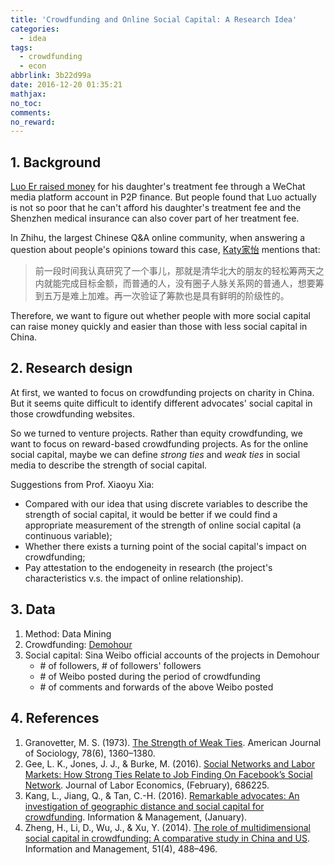 ```yaml
---
title: 'Crowdfunding and Online Social Capital: A Research Idea'
categories:
  - idea
tags:
  - crowdfunding
  - econ
abbrlink: 3b22d99a
date: 2016-12-20 01:35:21
mathjax:
no_toc:
comments:
no_reward:
---
```

## 1. Background

[Luo Er raised money](http://tech.sina.com.cn/z/luoear) for his daughter's treatment fee through a WeChat media platform account in P2P finance. But people found that Luo actually is not so poor that he can't afford his daughter's treatment fee and the Shenzhen medical insurance can also cover part of her treatment fee.

In Zhihu, the largest Chinese Q&A online community, when answering a question about people's opinions toward this case, [Katy家怡](https://www.zhihu.com/question/53144742/answer/133639599) mentions that:

> 前一段时间我认真研究了一个事儿，那就是清华北大的朋友的轻松筹两天之内就能完成目标金额，而普通的人，没有圈子人脉关系网的普通人，想要筹到五万是难上加难。再一次验证了筹款也是具有鲜明的阶级性的。

Therefore, we want to figure out whether people with more social capital can raise money quickly and easier than those with less social capital in China.<!-- more -->

## 2. Research design

At first, we wanted to focus on crowdfunding projects on charity in China. But it seems quite difficult to identify different advocates' social capital in those crowdfunding websites.

So we turned to venture projects. Rather than equity crowdfunding, we want to focus on reward-based crowdfunding projects. As for the online social capital, maybe we can define _strong ties_ and _weak ties_ in social media to describe the strength of social capital.

Suggestions from Prof. Xiaoyu Xia:

* Compared with our idea that using discrete variables to describe the strength of social capital, it would be better if we could find a appropriate measurement of  the strength of online social capital (a continuous variable);
* Whether there exists a turning point of the social capital's impact on crowdfunding;
* Pay attestation to the endogeneity in research (the project's characteristics v.s. the impact of online relationship).

## 3. Data
1. Method: Data Mining
2. Crowdfunding: [Demohour](http://www.demohour.com/)
3. Social capital: Sina Weibo official accounts of the projects in Demohour
	* \# of followers, \# of followers' followers
	* \# of Weibo posted during the period of crowdfunding
	* \# of comments and forwards of the above Weibo posted



## 4. References
1.  Granovetter, M. S. (1973). [The Strength of Weak Ties](http://www.journals.uchicago.edu/doi/abs/10.1086/225469). American Journal of Sociology, 78(6), 1360–1380.
2.  Gee, L. K., Jones, J. J., & Burke, M. (2016). [Social Networks and Labor Markets: How Strong Ties Relate to Job Finding On Facebook’s Social Network](http://doi.org/10.1086/686225). Journal of Labor Economics, (February), 686225.
3.  Kang, L., Jiang, Q., & Tan, C.-H. (2016). [Remarkable advocates: An investigation of geographic distance and social capital for crowdfunding](http://doi.org/10.1016/j.im.2016.09.001). Information & Management, (January).
4.  Zheng, H., Li, D., Wu, J., & Xu, Y. (2014). [The role of multidimensional social capital in crowdfunding: A comparative study in China and US](http://doi.org/10.1016/j.im.2014.03.003). Information and Management, 51(4), 488–496.